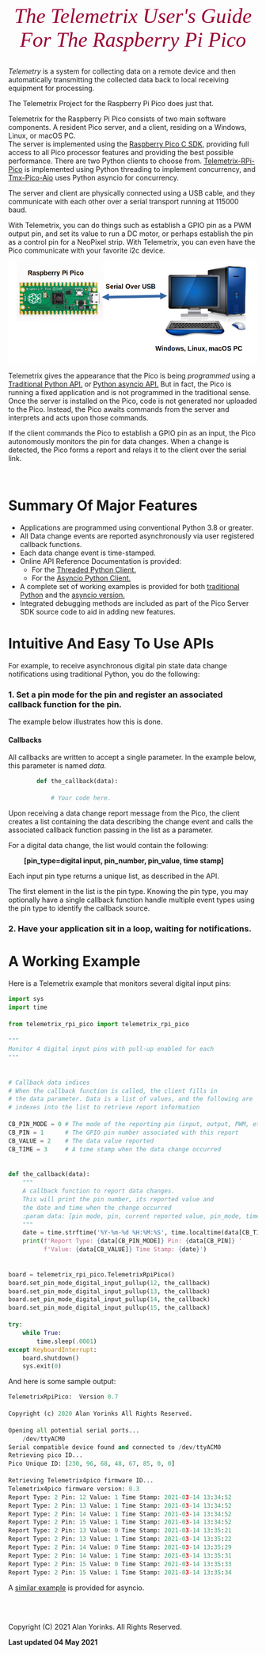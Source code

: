 

<div style="text-align:center;color:#990033; font-family:times, serif;font-size:3em"><i>The Telemetrix User's Guide</i></div>
<div style="text-align:center;color:#990033; font-family:times, serif;font-size:3em"><i>For The Raspberry Pi Pico  </i></div>

<br>


*Telemetry* is a system for collecting data on a remote device and then 
automatically transmitting the collected data back to local receiving equipment for 
processing.

The 
Telemetrix Project
for the Raspberry Pi Pico does just that.

Telemetrix for the Raspberry Pi Pico consists of two main software components. 
A resident Pico server, and a client, residing on a Windows, Linux, or macOS 
PC.  
The 
server is 
implemented using the 
[Raspberry Pico C SDK,](https://datasheets.raspberrypi.org/pico/raspberry-pi-pico-c-sdk.pdf)
providing full access to all Pico processor features 
and providing the best possible performance. 
There are two Python clients to choose from. 
[Telemetrix-RPi-Pico](https://github.com/MrYsLab/telemetrix-rpi-pico)
is implemented using Python threading to 
implement concurrency, and 
[Tmx-Pico-Aio](https://github.com/MrYsLab/tmx-pico-aio)
uses Python asyncio for concurrency.


The server and client are physically connected using a USB cable, and they
communicate with each other over a serial transport running at 115000 baud.

With Telemetrix, you can do things such as establish a GPIO pin as a PWM output pin, 
and set its value to run a DC motor, or perhaps establish the pin as a control pin for a 
NeoPixel strip. With 
Telemetrix, you can even have the Pico communicate with your favorite i2c device.

![](./images/tmx.png)

Telemetrix gives the appearance that the Pico is being _programmed_ using a
[Traditional Python API.](https://htmlpreview.github.io/?https://github.com/MrYsLab/telemetrix-rpi-pico/blob/master/html/telemetrix_rpi_pico/index.html)
or [Python asyncio API.](https://htmlpreview.github.io/?https://github.com/MrYsLab/tmx-pico-aio/blob/master/html/tmx_pico_aio/index.html#tmx_pico_aio.tmx_pico_aio.TmxPicoAio.reset_board)
But in fact, the Pico is running a fixed application and is not programmed in the 
traditional sense. Once the server is installed on the Pico, code is not generated nor 
uploaded to the Pico. Instead, 
the Pico awaits commands from the server and interprets and acts upon those commands.

If the client commands the Pico to establish a GPIO pin as an input, the Pico 
autonomously monitors the pin for data changes. When a change is detected, the 
Pico forms a report and relays it to the client over the serial link.


<br>

# Summary Of Major Features

* Applications are programmed using conventional Python 3.8 or greater.
* All Data change events are reported asynchronously via user registered callback functions. 
* Each data change event is time-stamped.
* Online API Reference Documentation is provided:
    * For the [Threaded Python Client.](https://htmlpreview.github.io/?https://github.com/MrYsLab/telemetrix-rpi-pico/blob/master/html/telemetrix_rpi_pico/index.html)
    * For the [Asyncio Python Client.](https://htmlpreview.github.io/?https://github.com/MrYsLab/tmx-pico-aio/blob/master/html/tmx_pico_aio/index.html)
* A complete set of working examples is provided for both [traditional Python](https://github.com/MrYsLab/telemetrix-rpi-pico/tree/master/examples)
  and the [asyncio version.](https://github.com/MrYsLab/tmx-pico-aio/tree/master/examples)
* Integrated debugging methods are included as part of the Pico Server 
  SDK source code to aid in adding new features.

# Intuitive And Easy To Use APIs

For example, to receive asynchronous digital pin state data change notifications using 
traditional Python, you do the following:


### 1. Set a pin mode for the pin and register an associated callback function for the pin. 

The example below illustrates how this is done.

#### Callbacks

All callbacks are written to accept a single parameter. In the example below, this 
parameter is named _data_. 


```python
        def the_callback(data):
     
            # Your code here.
```
Upon receiving a data change report message from the Pico,
the client 
creates a 
list containing the data describing the change event and calls the associated callback 
function 
passing in the list as a parameter.

For a digital data change, the list would contain the following:
    
&nbsp;&nbsp;&nbsp;&nbsp;&nbsp;&nbsp;&nbsp;&nbsp;**[pin_type=digital input, pin_number, pin_value, time stamp]**

Each input pin type returns a unique list, as described in the API.

The first element in the list is the pin type. Knowing the pin type, you may 
optionally have a single callback function handle multiple event types using the 
pin type to identify the callback source.

### 2. Have your application sit in a loop, waiting for notifications.

 
# A Working Example   

Here is a Telemetrix example that monitors several digital input pins:

```python
import sys
import time

from telemetrix_rpi_pico import telemetrix_rpi_pico

"""
Monitor 4 digital input pins with pull-up enabled for each
"""


# Callback data indices
# When the callback function is called, the client fills in 
# the data parameter. Data is a list of values, and the following are 
# indexes into the list to retrieve report information

CB_PIN_MODE = 0 # The mode of the reporting pin (input, output, PWM, etc.)
CB_PIN = 1      # The GPIO pin number associated with this report
CB_VALUE = 2    # The data value reported
CB_TIME = 3     # A time stamp when the data change occurred


def the_callback(data):
    """
    A callback function to report data changes.
    This will print the pin number, its reported value and
    the date and time when the change occurred
    :param data: [pin mode, pin, current reported value, pin_mode, timestamp]
    """
    date = time.strftime('%Y-%m-%d %H:%M:%S', time.localtime(data[CB_TIME]))
    print(f'Report Type: {data[CB_PIN_MODE]} Pin: {data[CB_PIN]} '
          f'Value: {data[CB_VALUE]} Time Stamp: {date}')


board = telemetrix_rpi_pico.TelemetrixRpiPico()
board.set_pin_mode_digital_input_pullup(12, the_callback)
board.set_pin_mode_digital_input_pullup(13, the_callback)
board.set_pin_mode_digital_input_pullup(14, the_callback)
board.set_pin_mode_digital_input_pullup(15, the_callback)

try:
    while True:
        time.sleep(.0001)
except KeyboardInterrupt:
    board.shutdown()
    sys.exit(0)
```

And here is some sample output:

```python
TelemetrixRpiPico:  Version 0.7

Copyright (c) 2020 Alan Yorinks All Rights Reserved.

Opening all potential serial ports...
	/dev/ttyACM0
Serial compatible device found and connected to /dev/ttyACM0
Retrieving pico ID...
Pico Unique ID: [230, 96, 68, 48, 67, 85, 0, 0]

Retrieving Telemetrix4pico firmware ID...
Telemetrix4pico firmware version: 0.3
Report Type: 2 Pin: 12 Value: 1 Time Stamp: 2021-03-14 13:34:52
Report Type: 2 Pin: 13 Value: 1 Time Stamp: 2021-03-14 13:34:52
Report Type: 2 Pin: 14 Value: 1 Time Stamp: 2021-03-14 13:34:52
Report Type: 2 Pin: 15 Value: 1 Time Stamp: 2021-03-14 13:34:52
Report Type: 2 Pin: 13 Value: 0 Time Stamp: 2021-03-14 13:35:21
Report Type: 2 Pin: 13 Value: 1 Time Stamp: 2021-03-14 13:35:22
Report Type: 2 Pin: 14 Value: 0 Time Stamp: 2021-03-14 13:35:29
Report Type: 2 Pin: 14 Value: 1 Time Stamp: 2021-03-14 13:35:31
Report Type: 2 Pin: 15 Value: 0 Time Stamp: 2021-03-14 13:35:33
Report Type: 2 Pin: 15 Value: 1 Time Stamp: 2021-03-14 13:35:34


```
A [similar example](https://github.com/MrYsLab/tmx-pico-aio/blob/master/examples/digital_input_pullup.py)
is provided for asyncio.


<br>
<br>

Copyright (C) 2021 Alan Yorinks. All Rights Reserved.

**Last updated 04 May 2021**
